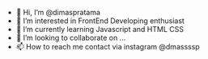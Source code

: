 - 👋 Hi, I’m @dimaspratama
- 👀 I’m interested in FrontEnd Developing enthusiast
- 🌱 I’m currently learning Javascript and HTML CSS
- 💞️ I’m looking to collaborate on ...
- 📫 How to reach me contact via instagram @dmassssp

<!---
dimasxitkj1/dimasxitkj1 is a ✨ special ✨ repository because its `README.md` (this file) appears on your GitHub profile.
You can click the Preview link to take a look at your changes.
--->
